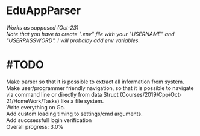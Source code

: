 # EduAppParser
<h6>
    Works as supposed (Oct-23)
    </br>
    Note that you have to create ".env" file with your "USERNAME" and "USERPASSWORD". I will probalby add env variables.
</h6>


# #TODO
Make parser so that it is possible to extract all information from system.
</br>
Make user/programmer friendly navigation, so that it is possible to navigate via command line or directly from data Struct (Courses/2019/Cpp/Oct-21/HomeWork/Tasks) like a file system.
</br>
Write everything on Go.
</br>
Add custom loading timing to settings/cmd arguments.
</br>
Add succsessfull login verification
</br>
Overall progress: 3.0%
</br>